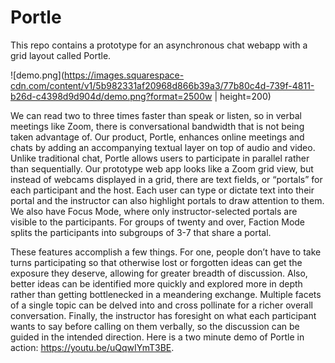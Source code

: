 # Portle
This repo contains a prototype for an asynchronous chat webapp with a grid layout called Portle.

![demo.png](https://images.squarespace-cdn.com/content/v1/5b982331af20968d866b39a3/77b80c4d-739f-4811-b26d-c4398d9d904d/demo.png?format=2500w | height=200)

We can read two to three times faster than speak or listen, so in verbal meetings like Zoom, there is conversational bandwidth that is not being taken advantage of. Our product, Portle, enhances online meetings and chats  by adding an accompanying textual layer on top of audio and video. Unlike traditional chat, Portle allows users to participate in parallel rather than sequentially. Our prototype web app looks like a Zoom grid view, but instead of webcams displayed in a grid, there are text fields, or “portals” for each participant and the host. Each user can type or dictate text into their portal and the instructor can also highlight portals to draw attention to them. We also have Focus Mode, where only instructor-selected portals are visible to the participants. For groups of twenty and over, Faction Mode splits the participants into subgroups of 3-7 that share a portal.

These features accomplish a few things. For one, people don’t have to take turns participating so that otherwise lost or forgotten ideas can get the exposure they deserve, allowing for greater breadth of discussion. Also, better ideas can be identified more quickly and explored more in depth rather than getting bottlenecked in a meandering exchange. Multiple facets of a single topic can be delved into and cross pollinate for a richer overall conversation. Finally, the instructor has foresight on what each participant wants to say before calling on them verbally, so the discussion can be guided in the intended direction. Here is a two minute demo of Portle in action: https://youtu.be/uQqwIYmT3BE.
